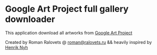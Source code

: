 # Google Art Project full gallery downloader

This application download all artworks from
[Google Art Project](http://www.googleartproject.com/)


Created by Roman Ralovets @ roman@ralovets.ru && heavily inspired by [Henrik Nyh](https://gist.github.com/812918)
